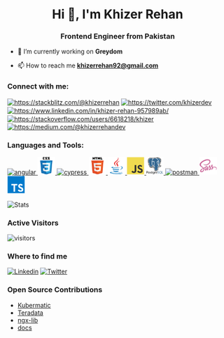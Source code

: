 <h1 align="center">Hi 👋, I'm Khizer Rehan</h1>
<h3 align="center">Frontend Engineer from Pakistan</h3>

- 🔭 I’m currently working on **Greydom**

- 📫 How to reach me **khizerrehan92@gmail.com**

<h3 align="left">Connect with me:</h3>
<p align="left">
<a href="https://stackblitz.com/@khizerrehan" target="blank"><img align="center" src="https://raw.githubusercontent.com/rahuldkjain/github-profile-readme-generator/master/src/images/icons/Social/codepen.svg" alt="https://stackblitz.com/@khizerrehan" height="30" width="40" /></a>
<a href="https://twitter.com/khizerdev" target="blank"><img align="center" src="https://raw.githubusercontent.com/rahuldkjain/github-profile-readme-generator/master/src/images/icons/Social/twitter.svg" alt="https://twitter.com/khizerdev" height="30" width="40" /></a>
<a href="https://www.linkedin.com/in/khizer-rehan-957989ab/" target="blank"><img align="center" src="https://raw.githubusercontent.com/rahuldkjain/github-profile-readme-generator/master/src/images/icons/Social/linked-in-alt.svg" alt="https://www.linkedin.com/in/khizer-rehan-957989ab/" height="30" width="40" /></a>
<a href="https://stackoverflow.com/users/6618218/khizer" target="blank"><img align="center" src="https://raw.githubusercontent.com/rahuldkjain/github-profile-readme-generator/master/src/images/icons/Social/stack-overflow.svg" alt="https://stackoverflow.com/users/6618218/khizer" height="30" width="40" /></a>
<a href="https://medium.com/@khizerrehandev" target="blank"><img align="center" src="https://raw.githubusercontent.com/rahuldkjain/github-profile-readme-generator/master/src/images/icons/Social/medium.svg" alt="https://medium.com/@khizerrehandev" height="30" width="40" /></a>
</p>

<h3 align="left">Languages and Tools:</h3>
<p align="left"> <a href="https://angular.io" target="_blank" rel="noreferrer"> <img src="https://angular.io/assets/images/logos/angular/angular.svg" alt="angular" width="40" height="40"/> </a> <a href="https://www.w3schools.com/css/" target="_blank" rel="noreferrer"> <img src="https://raw.githubusercontent.com/devicons/devicon/master/icons/css3/css3-original-wordmark.svg" alt="css3" width="40" height="40"/> </a> <a href="https://www.cypress.io" target="_blank" rel="noreferrer"> <img src="https://raw.githubusercontent.com/simple-icons/simple-icons/6e46ec1fc23b60c8fd0d2f2ff46db82e16dbd75f/icons/cypress.svg" alt="cypress" width="40" height="40"/> </a> <a href="https://www.w3.org/html/" target="_blank" rel="noreferrer"> <img src="https://raw.githubusercontent.com/devicons/devicon/master/icons/html5/html5-original-wordmark.svg" alt="html5" width="40" height="40"/> </a> <a href="https://www.java.com" target="_blank" rel="noreferrer"> <img src="https://raw.githubusercontent.com/devicons/devicon/master/icons/java/java-original.svg" alt="java" width="40" height="40"/> </a> <a href="https://developer.mozilla.org/en-US/docs/Web/JavaScript" target="_blank" rel="noreferrer"> <img src="https://raw.githubusercontent.com/devicons/devicon/master/icons/javascript/javascript-original.svg" alt="javascript" width="40" height="40"/> </a> <a href="https://www.postgresql.org" target="_blank" rel="noreferrer"> <img src="https://raw.githubusercontent.com/devicons/devicon/master/icons/postgresql/postgresql-original-wordmark.svg" alt="postgresql" width="40" height="40"/> </a> <a href="https://postman.com" target="_blank" rel="noreferrer"> <img src="https://www.vectorlogo.zone/logos/getpostman/getpostman-icon.svg" alt="postman" width="40" height="40"/> </a> <a href="https://sass-lang.com" target="_blank" rel="noreferrer"> <img src="https://raw.githubusercontent.com/devicons/devicon/master/icons/sass/sass-original.svg" alt="sass" width="40" height="40"/> </a> <a href="https://www.typescriptlang.org/" target="_blank" rel="noreferrer"> <img src="https://raw.githubusercontent.com/devicons/devicon/master/icons/typescript/typescript-original.svg" alt="typescript" width="40" height="40"/> </a> </p>


![Stats](https://github-readme-stats.vercel.app/api?username=khizerrehan&count_private=true)

### Active Visitors
![visitors](https://visitor-badge.laobi.icu/badge?page_id=khizerrehan)

### Where to find me

[![Linkedin](https://img.shields.io/badge/LinkedIn-0077B5?style=flat-square&logo=linkedin&logoColor=white)](https://www.linkedin.com/in/khizer-rehan-957989ab/) 
[![Twitter](https://img.shields.io/badge/Twitter-1DA1F2?style=flat-square&logo=twitter&logoColor=white)](https://twitter.com/KhizerDev)


### Open Source Contributions 

- [Kubermatic](https://github.com/kubermatic/dashboard/pulls?q=is%3Apr+author%3AKhizerRehan+is%3Aclosed)
- [Teradata](https://github.com/Teradata/covalent/pulls?q=is%3Apr+author%3AKhizerRehan+is%3Aclosed)
- [ngx-lib](https://github.com/eneajaho/ngx-libs/pulls?q=is%3Apr+author%3AKhizerRehan+is%3Aclosed)
- [docs](https://github.com/Schepp/HTTP-headers/pulls?q=is%3Apr+is%3Aclosed+author%3AKhizerRehan)
